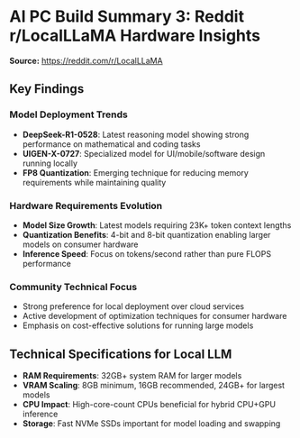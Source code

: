 # AI PC Build Summary 3: Reddit r/LocalLLaMA Hardware Insights

**Source:** https://reddit.com/r/LocalLLaMA

## Key Findings

### Model Deployment Trends
- **DeepSeek-R1-0528**: Latest reasoning model showing strong performance on mathematical and coding tasks
- **UIGEN-X-0727**: Specialized model for UI/mobile/software design running locally
- **FP8 Quantization**: Emerging technique for reducing memory requirements while maintaining quality

### Hardware Requirements Evolution
- **Model Size Growth**: Latest models requiring 23K+ token context lengths
- **Quantization Benefits**: 4-bit and 8-bit quantization enabling larger models on consumer hardware
- **Inference Speed**: Focus on tokens/second rather than pure FLOPS performance

### Community Technical Focus
- Strong preference for local deployment over cloud services
- Active development of optimization techniques for consumer hardware
- Emphasis on cost-effective solutions for running large models

## Technical Specifications for Local LLM
- **RAM Requirements**: 32GB+ system RAM for larger models
- **VRAM Scaling**: 8GB minimum, 16GB recommended, 24GB+ for largest models
- **CPU Impact**: High-core-count CPUs beneficial for hybrid CPU+GPU inference
- **Storage**: Fast NVMe SSDs important for model loading and swapping
